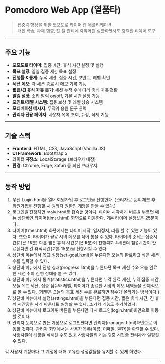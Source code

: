 # Pomodoro Web App (열품타)

> 집중력 향상을 위한 뽀모도로 타이머 웹 애플리케이션  
> 개인 학습, 과제 집중, 할 일 관리에 최적화된 심플하면서도 강력한 타이머 도구

---

## 주요 기능

-  **포모도로 타이머**: 집중 시간, 휴식 시간 설정 및 실행
-  **목표 설정**: 일일 집중 세션 목표 설정
-  **진행률 & 통계**: 누적 세션, 집중 시간, 포인트, 레벨 확인
-  **세션 메모**: 각 세션 종료 시 메모 기록 가능
-  **짧은/긴 휴식 자동 분기**: 세션 누적 수에 따라 휴식 자동 전환
-  **알림 설정**: 소리 알림 on/off, 기본 시간 설정 가능
-  **포인트/레벨 시스템**: 집중 보상 및 레벨 상승 시스템
-  **모티베이션 메시지**: 무작위 응원 문구 출력
-  **관리자 전용 페이지**: 사용자 목록 조회, 수정, 삭제 기능

---

## 기술 스택

- **Frontend**: HTML, CSS, JavaScript (Vanilla JS)
- **UI Framework**: Bootstrap 5
- **데이터 저장소**: LocalStorage (브라우저 내장)
- **환경**: Chrome, Edge, Safari 등 최신 브라우저

---

## 동작 방법

1. 우선 Login.html을 열어 회원가입 후 로그인을 진행한다. (관리자로 등록 체크 후 회원가입을 진행할 시 권리자 권한인 계정을 만들 수 있다.)
2. 로그인을 진행하면 main.html로 접속할 것이다. 타이머 시작하기 버튼을 누르면 메뉴 상단바인 타이머(timer.html) 화면으로 이동한다. 기본 타이머 설정값은 25분이다.
3. 타이머(timer.html) 화면에서는 타이머 시작, 일시정지, 리를 할 수 있는 기능이 있다. 또한 이 타이머가 끝날 시의 메모를 적어 놓을 수 있다. 타이머의 순서는 집중시간(기본 25분) 다음 짧은 휴식 시간(기본 5분)이 진행되고 4세션의 집중시간이 완료된다면 긴 휴식시간(기본 15분)을 진행시킬 수 있다.
4. 상단바 메뉴에서 목표 설정(set-goal.html)을 누른다면 오늘의 완료하고 싶은 세션 수를 입력할 수 있다.
5. 상단바 메뉴에서 진행 상태(progress.html)을 누른다면 목표 세션 수와 오늘 완료한 세션 수의 진행 상태를 볼 수 있다.
6. 상단바 메뉴에서 통계(statistics.html)을 누른다면 누적 완료 세션, 누적 집중 시간, 오늘 목표 세션, 집중 점수와 레벨, 타이머가 종료한 시점의 메모 내역들을 전체적으로 볼 수 있다. (레벨은 오늘의 목표 세션 수를 완료하면 점수가 올라가는 방식이다.)
7. 상단바 메뉴에서 설정(settings.html)을 누른다면 집중 시간, 짧은 휴식 시간, 긴 휴식 시간등을 자기 마음대로 설정할 수 있다. 초기화 기능도 추가하였다.
8. 상단바 메뉴에서 로그아웃 버튼을 누른다면 다시 로그인(login.html)화면으로 이동할 것이다.
9. 관리자 등록으로 만든 계정으로 로그인한다면 관리자(manager.html)화면으로 이동할 것이다. 관리자 화면에서는 사용자 목록(이름, 이메일, 권한)을 확인할 수 있다. 사용자들의 계정을 삭제할 수도 있고 사용자들의 기본 집중 시간을 관리자가 설정할 수 있다.

각 사용자 계정마다 그 계정에 대해 고유한 설정값들을 유지할 수 있게 하였다.

---
